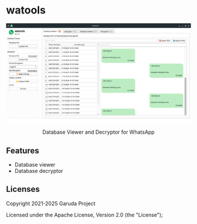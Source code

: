 # watools

![](./screenshot.png)

<p align="center">
Database Viewer and Decryptor for WhatsApp
</p>

## Features

- Database viewer
- Database decryptor

## Licenses

Copyright 2021-2025 Garuda Project

Licensed under the Apache License, Version 2.0 (the "License");
